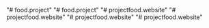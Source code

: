 "# food.project" 
"# food.project" 
"# projectfood.website" 
"# projectfood.website" 
"# projectfood.website" 
"# projectfood.website" 
